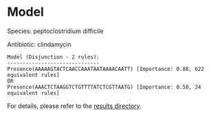 
# Model

Species: peptoclostridium difficile

Antibiotic: clindamycin

```
Model (Disjunction - 2 rules):
------------------------------
Presence(AAAAAGTACTCAACCAAATAATAAAACAATT) [Importance: 0.88, 622 equivalent rules]
OR
Presence(AAACTCTAAGGTCTGTTTTATCTCGTTAATG) [Importance: 0.58, 24 equivalent rules]

```

For details, please refer to the [results directory](../../../../../results/scm_b/peptoclostridium%20difficile/clindamycin/repeat_6/).

